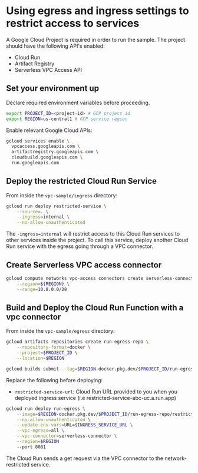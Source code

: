 # Using egress and ingress settings to restrict access to services 

A Google Cloud Project is required in order to run the sample. The project should have the following API's enabled:

* Cloud Run
* Artifact Registry
* Serverless VPC Access API 

## Set your environment up

Declare required environment variables before proceeding.

```sh
export PROJECT_ID=<project-id> # GCP project id
export REGION=us-central1 # GCP service region
```

Enable relevant Google Cloud APIs:

```sh
gcloud services enable \
  vpcaccess.googleapis.com \
  artifactregistry.googleapis.com \
  cloudbuild.googleapis.com \
  run.googleapis.com
```

## Deploy the restricted Cloud Run Service

From inside the `vpc-sample/ingress` directory:

```sh
gcloud run deploy restricted-service \
    --source=. \
    --ingress=internal \
    --no-allow-unauthenticated
```

The `-ingress=internal` will restrict access to this Cloud Run services to other services inside the project.
To call this service, deploy another Cloud Run service with the egress going through a VPC connector.

## Create Serverless VPC access connector

```sh
gcloud compute networks vpc-access connectors create serverless-connector \
    --region=${REGION} \
    --range=10.8.0.0/28
```

## Build and Deploy the Cloud Run Function with a vpc connector

From inside the `vpc-sample/egress` directory:

```sh
gcloud artifacts repositories create run-egress-repo \
    --repository-format=docker \
    --project=$PROJECT_ID \
    --location=$REGION 

gcloud builds submit --tag=$REGION-docker.pkg.dev/$PROJECT_ID/run-egress-repo/restricted-service-caller .
```

Replace the following before deploying:
* `restricted-service-url`: Cloud Run URL provided to you when you deployed ingress service (i.e restricted-service-abc-uc.a.run.app)

```sh
gcloud run deploy run-egress \
    --image=$REGION-docker.pkg.dev/$PROJECT_ID/run-egress-repo/restricted-service-caller \
    --no-allow-unauthenticated \
    --update-env-vars=URL=$INGRESS_SERVICE_URL \
    --vpc-egress=all \
    --vpc-connector=serverless-connector \
    --region=$REGION
    --port 8081
```

The Cloud Run sends a get request via the VPC connector to the network-restricted service.
